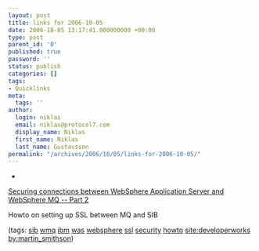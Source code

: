 ```yaml
---
layout: post
title: links for 2006-10-05
date: 2006-10-05 13:17:41.000000000 +00:00
type: post
parent_id: '0'
published: true
password: ''
status: publish
categories: []
tags:
- Quicklinks
meta:
  tags: ''
author:
  login: niklas
  email: niklas@protocol7.com
  display_name: Niklas
  first_name: Niklas
  last_name: Gustavsson
permalink: "/archives/2006/10/05/links-for-2006-10-05/"
---
```

- 
[Securing connections between WebSphere Application Server and WebSphere MQ -- Part 2](http://www-128.ibm.com/developerworks/websphere/techjournal/0601_smithson/0601_smithson.html)

Howto on setting up SSL between MQ and SIB

(tags: [sib](http://del.icio.us/protocol7/sib) [wmq](http://del.icio.us/protocol7/wmq) [ibm](http://del.icio.us/protocol7/ibm) [was](http://del.icio.us/protocol7/was) [websphere](http://del.icio.us/protocol7/websphere) [ssl](http://del.icio.us/protocol7/ssl) [security](http://del.icio.us/protocol7/security) [howto](http://del.icio.us/protocol7/howto) [site:developerworks](http://del.icio.us/protocol7/site:developerworks) [by:martin\_smithson](http://del.icio.us/protocol7/by:martin_smithson))
